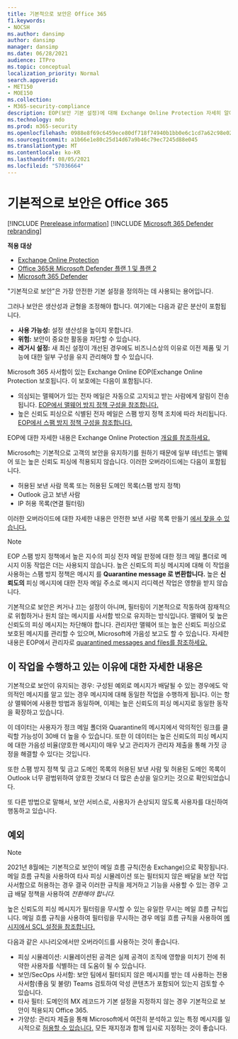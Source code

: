 ```yaml
---
title: 기본적으로 보안은 Office 365
f1.keywords:
- NOCSH
ms.author: dansimp
author: dansimp
manager: dansimp
ms.date: 06/28/2021
audience: ITPro
ms.topic: conceptual
localization_priority: Normal
search.appverid:
- MET150
- MOE150
ms.collection:
- M365-security-compliance
description: EOP(보안 기본 설정)에 대해 Exchange Online Protection 자세히 알아보시다.
ms.technology: mdo
ms.prod: m365-security
ms.openlocfilehash: 0988e8f69c6459ece80df718f74940b1bb0e6c1cd7a62c98e02b3d4bb53f1c4d
ms.sourcegitcommit: a1b66e1e80c25d14d67a9b46c79ec7245d88e045
ms.translationtype: MT
ms.contentlocale: ko-KR
ms.lasthandoff: 08/05/2021
ms.locfileid: "57036664"
---
```

# <a name="secure-by-default-in-office-365"></a>기본적으로 보안은 Office 365

[!INCLUDE [Prerelease information](../includes/prerelease.md)]
[!INCLUDE [Microsoft 365 Defender rebranding](../includes/microsoft-defender-for-office.md)]

**적용 대상**
- [Exchange Online Protection](exchange-online-protection-overview.md)
- [Office 365용 Microsoft Defender 플랜 1 및 플랜 2](defender-for-office-365.md)
- [Microsoft 365 Defender](../defender/microsoft-365-defender.md)

"기본적으로 보안"은 가장 안전한 기본 설정을 정의하는 데 사용되는 용어입니다.

그러나 보안은 생산성과 균형을 조정해야 합니다. 여기에는 다음과 같은 분산이 포함됩니다.

- **사용 가능성:** 설정 생산성을 높이지 못합니다.
- **위험:** 보안이 중요한 활동을 차단할 수 있습니다.
- **레거시 설정:** 새 최신 설정이 개선된 경우에도 비즈니스상의 이유로 이전 제품 및 기능에 대한 일부 구성을 유지 관리해야 할 수 있습니다.

Microsoft 365 사서함이 있는 Exchange Online EOP(Exchange Online Protection 보호됩니다. 이 보호에는 다음이 포함됩니다.

- 의심되는 맬웨어가 있는 전자 메일은 자동으로 고지되고 받는 사람에게 알림이 전송됩니다. [EOP에서 맬웨어 방지 정책 구성을 참조합니다.](configure-anti-malware-policies.md)
- 높은 신뢰도 피싱으로 식별된 전자 메일은 스팸 방지 정책 조치에 따라 처리됩니다. [EOP에서 스팸 방지 정책 구성을 참조합니다.](configure-your-spam-filter-policies.md)

EOP에 대한 자세한 내용은 Exchange Online Protection [개요를 참조하세요.](exchange-online-protection-overview.md)

Microsoft는 기본적으로 고객의 보안을 유지하기를 원하기 때문에 일부 테넌트는 맬웨어 또는 높은 신뢰도 피싱에 적용되지 않습니다. 이러한 오버라이드에는 다음이 포함됩니다.

- 허용된 보낸 사람 목록 또는 허용된 도메인 목록(스팸 방지 정책)
- Outlook 금고 보낸 사람
- IP 허용 목록(연결 필터링)

이러한 오버라이드에 대한 자세한 내용은 안전한 보낸 사람 목록 만들기 [에서 찾을 수 있습니다.](create-safe-sender-lists-in-office-365.md)

> [!NOTE]
> EOP 스팸 방지  정책에서 높은 지수의 피싱 전자 메일 판정에 대한 정크 메일 폴더로 메시지 이동 작업은 더는 사용되지 않습니다.  높은 신뢰도의 피싱 메시지에 대해 이 작업을 사용하는 스팸 방지 정책은 메시지 를 **Quarantine message 로 변환합니다.** 높은 **신뢰도의** 피싱 메시지에 대한 전자 메일 주소로 메시지 리디렉션 작업은 영향을 받지 않습니다.

기본적으로 보안은 켜거나 끄는 설정이 아니며, 필터링이 기본적으로 작동하여 잠재적으로 위험하거나 원치 않는 메시지를 사서함 밖으로 유지하는 방식입니다. 맬웨어 및 높은 신뢰도의 피싱 메시지는 차단해야 합니다. 관리자만 맬웨어 또는 높은 신뢰도 피싱으로 보호된 메시지를 관리할 수 있으며, Microsoft에 가음성 보고도 할 수 있습니다. 자세한 내용은 EOP에서 관리자로 [quarantined messages and files를 참조하세요.](manage-quarantined-messages-and-files.md)

## <a name="more-on-why-were-doing-this"></a>이 작업을 수행하고 있는 이유에 대한 자세한 내용은

기본적으로 보안이 유지되는 경우: 구성된 예외로 메시지가 배달될 수 있는 경우에도 악의적인 메시지를 알고 있는 경우 메시지에 대해 동일한 작업을 수행하게 됩니다. 이는 항상 맬웨어에 사용한 방법과 동일하며, 이제는 높은 신뢰도의 피싱 메시지로 동일한 동작을 확장하고 있습니다.

이 데이터는 사용자가 정크 메일 폴더와 Quarantine의 메시지에서 악의적인 링크를 클릭할 가능성이 30배 더 높을 수 있습니다. 또한 이 데이터는 높은 신뢰도의 피싱 메시지에 대한 가음성 비율(양호한 메시지)이 매우 낮고 관리자가 관리자 제출을 통해 가짓 긍정을 해결할 수 있다는 것입니다.

또한 스팸 방지 정책 및 금고 도메인 목록의 허용된 보낸 사람 및 허용된 도메인 목록이 Outlook 너무 광범위하여 양호한 것보다 더 많은 손상을 일으키는 것으로 확인되었습니다.

또 다른 방법으로 말해서, 보안 서비스로, 사용자가 손상되지 않도록 사용자를 대신하여 행동하고 있습니다.

## <a name="exceptions"></a>예외

> [!NOTE]
> 2021년 8월에는 기본적으로 보안이 메일 흐름 규칙(전송 Exchange)으로 확장됩니다. 메일 흐름 규칙을 사용하여 타사 피싱 시뮬레이션 또는 필터되지 않은 배달을 보안 작업 사서함으로 허용하는 경우 결국 이러한 [](configure-advanced-delivery.md) 규칙을 제거하고 기능을 사용할 수 있는 경우 고급 배달 정책을 사용하여 _전환해야 합니다._

높은 신뢰도의 피싱 메시지가 필터링을 무시할 수 있는 유일한 무시는 메일 흐름 규칙입니다. 메일 흐름 규칙을 사용하여 필터링을 무시하는 경우 메일 흐름 규칙을 사용하여 [메시지에서 SCL 설정을 참조합니다.](/exchange/security-and-compliance/mail-flow-rules/use-rules-to-set-scl)

다음과 같은 시나리오에서만 오버라이드를 사용하는 것이 좋습니다.

- 피싱 시뮬레이션: 시뮬레이션된 공격은 실제 공격이 조직에 영향을 미치기 전에 취약한 사용자를 식별하는 데 도움이 될 수 있습니다.
- 보안/SecOps 사서함: 보안 팀에서 필터되지 않은 메시지를 받는 데 사용하는 전용 사서함(좋음 및 불량) Teams 검토하여 악성 콘텐츠가 포함되어 있는지 검토할 수 있습니다.
- 타사 필터: 도메인의 MX 레코드가 기본 설정을 지정하지 않는 경우 기본적으로 보안이 적용되지 Office 365.
- 가양성: 관리자 제출을 통해 Microsoft에서 여전히 분석하고 있는 특정 메시지를 일시적으로 [허용할 수 있습니다.](admin-submission.md) 모든 재지정과 함께 임시로 지정하는 것이 좋습니다.
